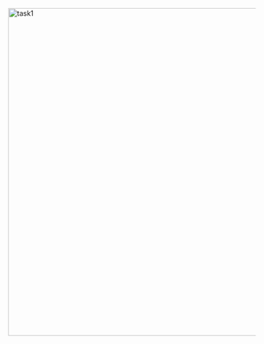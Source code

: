 <img width="1329" height="666" alt="task1" src="https://github.com/user-attachments/assets/8bcf1044-5b35-4e3a-9458-864ad9619113" />
